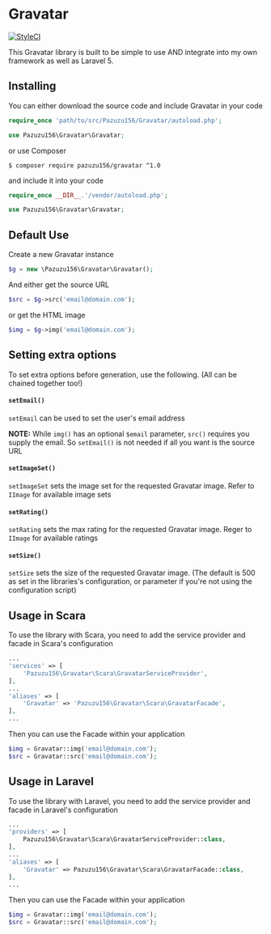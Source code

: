 # Gravatar
[![StyleCI](https://styleci.io/repos/74735391/shield?branch=master)](https://styleci.io/repos/74735391)

This Gravatar library is built to be simple to use AND integrate into my own framework as well as Laravel 5.

## Installing
You can either download the source code and include Gravatar in your code

```php
require_once 'path/to/src/Pazuzu156/Gravatar/autoload.php';

use Pazuzu156\Gravatar\Gravatar;
```

or use Composer

```shell
$ composer require pazuzu156/gravatar ^1.0
```

and include it into your code

```php
require_once __DIR__.'/vendor/autoload.php';

use Pazuzu156\Gravatar\Gravatar;
```

## Default Use

Create a new Gravatar instance

```php
$g = new \Pazuzu156\Gravatar\Gravatar();
```

And either get the source URL

```php
$src = $g->src('email@domain.com');
```

or get the HTML image

```php
$img = $g->img('email@domain.com');
```

## Setting extra options
To set extra options before generation, use the following. (All can be chained together too!)

#### `setEmail()`

`setEmail` can be used to set the user's email address

**NOTE:** While `img()` has an optional `$email` parameter, `src()` requires you supply the email. So `setEmail()` is not needed if all you want is the source URL

#### `setImageSet()`

`setImageSet` sets the image set for the requested Gravatar image. Refer to `IImage` for available image sets

#### `setRating()`

`setRating` sets the max rating for the requested Gravatar image. Reger to `IImage` for available ratings

#### `setSize()`

`setSize` sets the size of the requested Gravatar image. (The default is 500 as set in the libraries's configuration, or parameter if you're not using the configuration script)

## Usage in Scara

To use the library with Scara, you need to add the service provider and facade in Scara's configuration

```php
...
'services' => [
    'Pazuzu156\Gravatar\Scara\GravatarServiceProvider',
],
...
'aliases' => [
    'Gravatar' => 'Pazuzu156\Gravatar\Scara\GravatarFacade',
],
...
```

Then you can use the Facade within your application

```php
$img = Gravatar::img('email@domain.com');
$src = Gravatar::src('email@domain.com');
```

## Usage in Laravel

To use the library with Laravel, you need to add the service provider and facade in Laravel's configuration

```php
...
'providers' => [
    Pazuzu156\Gravatar\Scara\GravatarServiceProvider::class,
],
...
'aliases' => [
    'Gravatar' => Pazuzu156\Gravatar\Scara\GravatarFacade::class,
],
...
```

Then you can use the Facade within your application

```php
$img = Gravatar::img('email@domain.com');
$src = Gravatar::src('email@domain.com');
```
